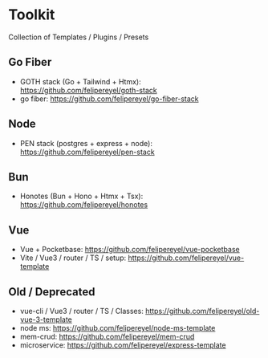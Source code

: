 # Toolkit
Collection of Templates / Plugins / Presets


## Go Fiber
- GOTH stack (Go + Tailwind + Htmx): https://github.com/felipereyel/goth-stack
- go fiber: https://github.com/felipereyel/go-fiber-stack

## Node
- PEN stack (postgres + express + node): https://github.com/felipereyel/pen-stack

## Bun
- Honotes (Bun + Hono + Htmx + Tsx): https://github.com/felipereyel/honotes

## Vue
- Vue + Pocketbase: https://github.com/felipereyel/vue-pocketbase
- Vite / Vue3 / router / TS / setup: https://github.com/felipereyel/vue-template


## Old / Deprecated
- vue-cli / Vue3 / router / TS / Classes: https://github.com/felipereyel/old-vue-3-template
- node ms: https://github.com/felipereyel/node-ms-template
- mem-crud: https://github.com/felipereyel/mem-crud
- microservice: https://github.com/felipereyel/express-template
